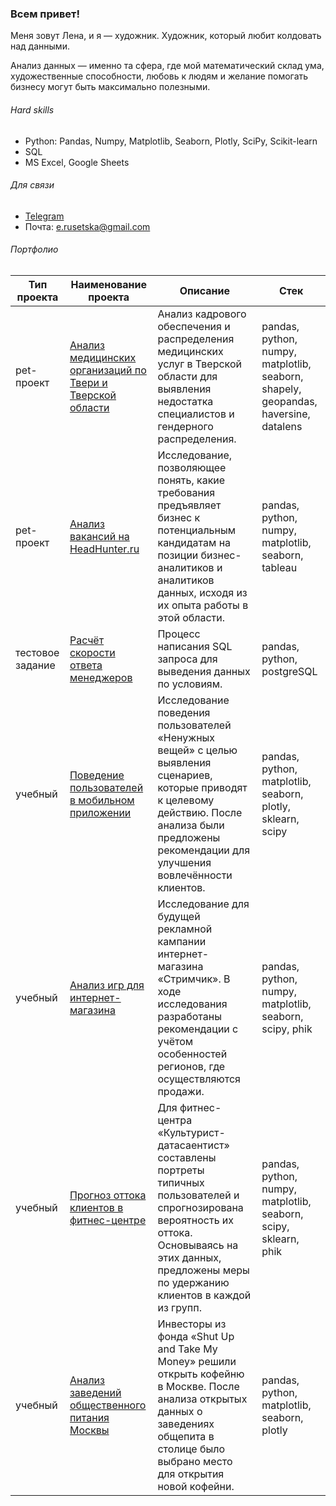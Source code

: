 ### Всем привет!

Меня зовут Лена, и я — художник. Художник, который любит колдовать над данными.

Анализ данных — именно та сфера, где мой математический склад ума, художественные способности, любовь к людям и желание помогать бизнесу могут быть максимально полезными. 

###### Hard skills
- Python: Pandas, Numpy, Matplotlib, Seaborn, Plotly, SciPy, Scikit-learn
- SQL
- MS Excel, Google Sheets

###### Для связи
- [Telegram](https://t.me/i_rusetska)
- Почта: e.rusetska@gmail.com

###### Портфолио
| Тип проекта  | Наименование проекта       | Описание                             | Стек                        |
|----|----------------------------|--------------------------------------|-----------------------------|
| pet-проект |[Анализ медицинских организаций по Твери и Тверской области](https://github.com/rusetska/Portfolio/tree/876b47cdafc50c9124159b9b87676440fc67d260/mo_tver)|Анализ кадрового обеспечения и распределения медицинских услуг в Тверской области для выявления недостатка специалистов и гендерного распределения.|pandas, python, numpy, matplotlib, seaborn, shapely, geopandas, haversine, datalens|
| pet-проект |[Анализ вакансий на HeadHunter.ru](https://github.com/rusetska/Portfolio/tree/bf981722480e8e79c4d26df88c79e1a88d052466/jobs_analysis)|Исследование, позволяющее понять, какие требования предъявляет бизнес к потенциальным кандидатам на позиции бизнес-аналитиков и аналитиков данных, исходя из их опыта работы в этой области.|pandas, python, numpy, matplotlib, seaborn, tableau|
| тестовое задание |[Расчёт скорости ответа менеджеров](https://github.com/rusetska/Portfolio/tree/bf981722480e8e79c4d26df88c79e1a88d052466/average_response_time)|Процесс написания SQL запроса для выведения данных по условиям. |pandas, python, postgreSQL|
| учебный |[Поведение пользователей в мобильном приложении](https://github.com/rusetska/Portfolio/tree/bf981722480e8e79c4d26df88c79e1a88d052466/user_behaviour_patterns)|Исследование поведения пользователей «Ненужных вещей» с целью выявления сценариев, которые приводят к целевому действию. После анализа были предложены рекомендации для улучшения вовлечённости клиентов.|pandas, python, matplotlib, seaborn, plotly, sklearn, scipy|
| учебный |[Анализ игр для интернет-магазина](https://github.com/rusetska/Portfolio/tree/bf981722480e8e79c4d26df88c79e1a88d052466/games_analysis)|Исследование для будущей рекламной кампании интернет-магазина «Стримчик». В ходе исследования разработаны рекомендации с учётом особенностей регионов, где осуществляются продажи.|pandas, python, numpy, matplotlib, seaborn, scipy, phik|
| учебный |[Прогноз оттока клиентов в фитнес-центре](https://github.com/rusetska/Portfolio/tree/bf981722480e8e79c4d26df88c79e1a88d052466/fitness_centre)|Для фитнес-центра «Культурист-датасаентист» составлены портреты типичных пользователей и спрогнозирована вероятность их оттока. Основываясь на этих данных, предложены меры по удержанию клиентов в каждой из групп.|pandas, python, numpy, matplotlib, seaborn, scipy, sklearn, phik|
| учебный |[Анализ заведений общественного питания Москвы](https://github.com/rusetska/Portfolio/tree/bf981722480e8e79c4d26df88c79e1a88d052466/catering_in_moscow)|Инвесторы из фонда «Shut Up and Take My Money» решили открыть кофейню в Москве. После анализа открытых данных о заведениях общепита в столице было выбрано место для открытия новой кофейни.|pandas, python, matplotlib, seaborn, plotly|
